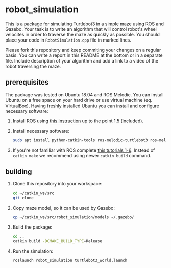# robot_simulation

This is a package for simulating Turtlebot3 in a simple maze using ROS and Gazebo. Your task is to write an algorithm that will control robot's wheel velocites in order to traverse the maze as quickly as possible. You should place your code in `RobotSimulation.cpp` file in marked lines.

Please fork this repository and keep commiting your changes on a regular basis. You can write a report in this README at the bottom or in a separate file. Include description of your algorithm and add a link to a video of the robot traversing the maze.

## prerequisites

The package was tested on Ubuntu 18.04 and ROS Melodic. You can install Ubuntu on a free space on your hard drive or use virtual machine (eq. VirtualBox). Having freshly installed Ubuntu you can install and configure necessary software:

1. Install ROS using [this instruction](http://wiki.ros.org/melodic/Installation/Ubuntu) up to the point 1.5 (included).

2. Install necessary software:

    ```bash
   sudo apt install python-catkin-tools ros-melodic-turtlebot3 ros-melodic-turtlebot3-gazebo ros-melodic-gazebo-plugins
   ```
   
3. If you're not familiar with ROS complete [this tutorials 1-6](http://wiki.ros.org/ROS/Tutorials). Instead of `catkin_make` we recommend using newer `catkin build` command.

## building

1. Clone this repository into your workspace:

    ```bash
   cd ~/catkin_ws/src
   git clone 
   ```
   
2. Copy maze model, so it can be used by Gazebo:

    ```bash
    cp ~/catkin_ws/src/robot_simulation/models ~/.gazebo/
    ```

3. Build the package:

    ```bash
   cd ..
   catkin build -DCMAKE_BUILD_TYPE=Release
   ```
   
4. Run the simulation:

    ```bash
    roslaunch robot_simulation turtlebot3_world.launch
   ```